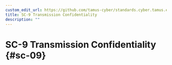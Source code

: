 ```yaml
---
custom_edit_url: https://github.com/tamus-cyber/standards.cyber.tamus.edu/tree/main/static/content/tamus.edu/TAMUS_profile.xml
title: SC-9 Transmission Confidentiality
description: ""
---
```


# SC-9 Transmission Confidentiality {#sc-09}

